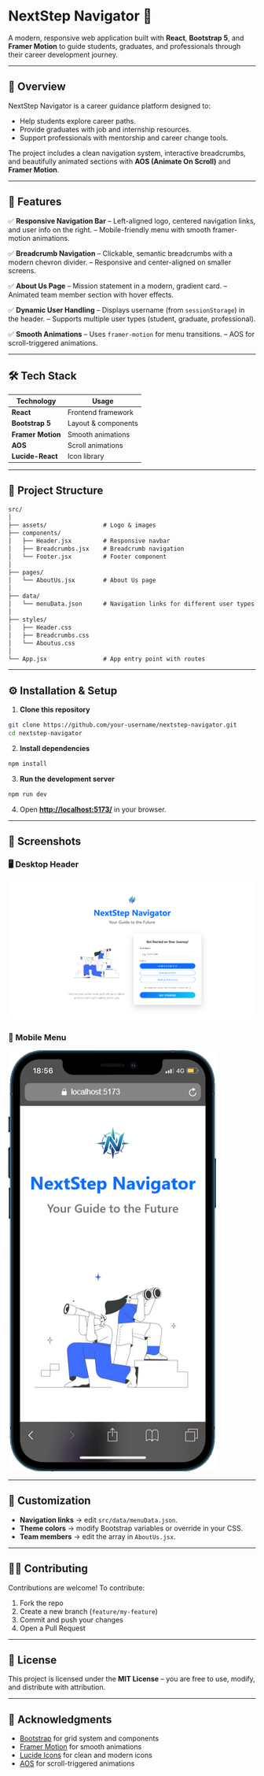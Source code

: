 # NextStep Navigator 🌟

A modern, responsive web application built with **React**, **Bootstrap 5**, and **Framer Motion** to guide students, graduates, and professionals through their career development journey.

---

## 📖 Overview

NextStep Navigator is a career guidance platform designed to:

* Help students explore career paths.
* Provide graduates with job and internship resources.
* Support professionals with mentorship and career change tools.

The project includes a clean navigation system, interactive breadcrumbs, and beautifully animated sections with **AOS (Animate On Scroll)** and **Framer Motion**.

---

## 🚀 Features

✅ **Responsive Navigation Bar**
– Left-aligned logo, centered navigation links, and user info on the right.
– Mobile-friendly menu with smooth framer-motion animations.

✅ **Breadcrumb Navigation**
– Clickable, semantic breadcrumbs with a modern chevron divider.
– Responsive and center-aligned on smaller screens.

✅ **About Us Page**
– Mission statement in a modern, gradient card.
– Animated team member section with hover effects.

✅ **Dynamic User Handling**
– Displays username (from `sessionStorage`) in the header.
– Supports multiple user types (student, graduate, professional).

✅ **Smooth Animations**
– Uses `framer-motion` for menu transitions.
– AOS for scroll-triggered animations.

---

## 🛠️ Tech Stack

| Technology        | Usage               |
| ----------------- | ------------------- |
| **React**         | Frontend framework  |
| **Bootstrap 5**   | Layout & components |
| **Framer Motion** | Smooth animations   |
| **AOS**           | Scroll animations   |
| **Lucide-React**  | Icon library        |

---

## 📂 Project Structure

```
src/
│
├── assets/                # Logo & images
├── components/
│   ├── Header.jsx         # Responsive navbar
│   ├── Breadcrumbs.jsx    # Breadcrumb navigation
│   └── Footer.jsx         # Footer component 
│
├── pages/
│   └── AboutUs.jsx        # About Us page
│
├── data/
│   └── menuData.json      # Navigation links for different user types
│
├── styles/
│   ├── Header.css
│   ├── Breadcrumbs.css
│   └── Aboutus.css
│
└── App.jsx                # App entry point with routes
```

---

## ⚙️ Installation & Setup

1. **Clone this repository**

```bash
git clone https://github.com/your-username/nextstep-navigator.git
cd nextstep-navigator
```

2. **Install dependencies**

```bash
npm install
```

3. **Run the development server**

```bash
npm run dev
```

4. Open **[http://localhost:5173/](http://localhost:5173/)** in your browser.

---

## 📸 Screenshots

### 🖥️ Desktop Header

![Desktop Landing Page Screenshot](docs/screenshots/header-desktop.png)

### 📱 Mobile Menu

![Mobile landing Page Screenshot](docs/screenshots/header-mobile.png)

---

## 🎨 Customization

* **Navigation links** → edit `src/data/menuData.json`.
* **Theme colors** → modify Bootstrap variables or override in your CSS.
* **Team members** → edit the array in `AboutUs.jsx`.

---

## 🧑‍💻 Contributing

Contributions are welcome!
To contribute:

1. Fork the repo
2. Create a new branch (`feature/my-feature`)
3. Commit and push your changes
4. Open a Pull Request

---

## 📄 License

This project is licensed under the **MIT License** – you are free to use, modify, and distribute with attribution.

---

## 🙌 Acknowledgments

* [Bootstrap](https://getbootstrap.com/) for grid system and components
* [Framer Motion](https://www.framer.com/motion/) for smooth animations
* [Lucide Icons](https://lucide.dev/) for clean and modern icons
* [AOS](https://michalsnik.github.io/aos/) for scroll-triggered animations
